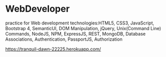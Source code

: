 # WebDeveloper
practice for Web development technologies:HTML5, CSS3, JavaScript, Bootstrap 4, SemanticUI, DOM Manipulation, jQuery,  Unix(Command Line) Commands,  NodeJS,  NPM,  ExpressJS,  REST,  MongoDB,  Database Associations,  Authentication,  PassportJS,  Authorization



https://tranquil-dawn-22225.herokuapp.com/
